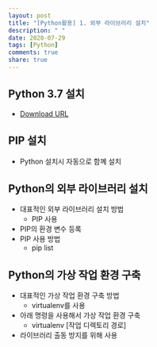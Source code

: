```yaml
---
layout: post
title: "[Python활용] 1. 외부 라이브러리 설치"
description: " "
date: 2020-07-29
tags: [Python]
comments: true
share: true
---
```


## Python 3.7 설치

- [Download URL]

## PIP 설치

- Python 설치시 자동으로 함꼐 설치

## Python의 외부 라이브러리 설치

- 대표적인 외부 라이브러리 설치 방법
  - PIP 사용
- PIP의 환경 변수 등록
- PIP 사용 방법
  - pip list

## Python의 가상 작업 환경 구축

- 대표적인 가상 작업 환경 구축 방법
  - virtualenv를 사용
- 아래 명령을 사용해서 가상 작업 환경 구축
  - virtualenv [작업 디렉토리 경로]
- 라이브러리 출동 방지를 위해 사용

[Download URL]: https://www.python.org/

